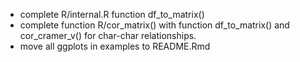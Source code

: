 - complete R/internal.R function df_to_matrix()
- complete function R/cor_matrix() with function df_to_matrix() and cor_cramer_v() for char-char relationships.
- move all ggplots in examples to README.Rmd

